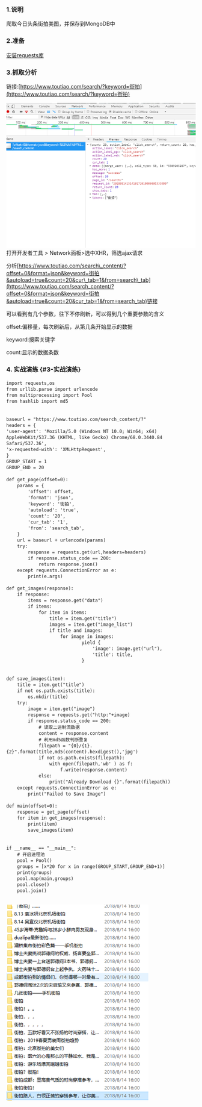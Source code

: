 ### 1.说明

爬取今日头条街拍美图，并保存到MongoDB中

### 2.准备

[安装requests库](/1kai-fa-huan-jing-pei-zhi/12-qing-qiu-ku-de-an-zhuang/121-requestsde-an-zhuang.md)

### 3.抓取分析

链接:[https://www.toutiao.com/search/?keyword=街拍](https://www.toutiao.com/search/?keyword=街拍)

![](/assets/6.4-1.png)打开开发者工具 &gt; Network面板&gt;选中XHR，筛选ajax请求

分析[https://www.toutiao.com/search\_content/?offset=0&format=json&keyword=街拍&autoload=true&count=20&cur\_tab=1&from=search\_tab](https://www.toutiao.com/search_content/?offset=0&format=json&keyword=街拍&autoload=true&count=20&cur_tab=1&from=search_tab)链接

可以看到有几个参数，往下不停刷新，可以得到几个重要参数的含义

offset:偏移量，每次刷新后，从第几条开始显示的数据

keyword:搜索关键字

count:显示的数据条数

### 4. 实战演练 {#3-实战演练}



```
import requests,os
from urllib.parse import urlencode
from multiprocessing import Pool
from hashlib import md5


baseurl = "https://www.toutiao.com/search_content/?"
headers = {
'user-agent': 'Mozilla/5.0 (Windows NT 10.0; Win64; x64) AppleWebKit/537.36 (KHTML, like Gecko) Chrome/68.0.3440.84 Safari/537.36',
'x-requested-with': 'XMLHttpRequest',
}
GROUP_START = 1
GROUP_END = 20

def get_page(offset=0):
    params = {
        'offset': offset,
        'format': 'json',
        'keyword': '街拍',
        'autoload': 'true',
        'count': '20',
        'cur_tab': '1',
        'from': 'search_tab',
    }
    url = baseurl + urlencode(params)
    try:
        response = requests.get(url,headers=headers)
        if response.status_code == 200:
            return response.json()
    except requests.ConnectionError as e:
        print(e.args)

def get_images(response):
    if response:
        items = response.get("data")
        if items:
            for item in items:
                title = item.get("title")
                images = item.get("image_list")
                if title and images:
                    for image in images:
                            yield {
                                'image': image.get("url"),
                                'title': title,
                            }


def save_images(item):
    title = item.get("title")
    if not os.path.exists(title):
        os.mkdir(title)
    try:
        image = item.get("image")
        response = requests.get("http:"+image)
        if response.status_code == 200:
            # 读取二进制流数据
            content = response.content
            # 利用md5函数判断重复
            filepath = "{0}/{1}.{2}".format(title,md5(content).hexdigest(),'jpg')
            if not os.path.exists(filepath):
                with open(filepath,'wb' ) as f:
                    f.write(response.content)
            else:
                print("Already Download {}".format(filepath))
    except requests.ConnectionError as e:
        print("Failed to Save Image")

def main(offset=0):
    response = get_page(offset)
    for item in get_images(response):
        print(item)
        save_images(item)


if __name__ == "__main__":
    # 开启进程池
    pool = Pool()
    groups = [x*20 for x in range(GROUP_START,GROUP_END+1)]
    print(groups)
    pool.map(main,groups)
    pool.close()
    pool.join()


```

![](/assets/6.4-10.png)

